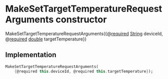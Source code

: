 


# MakeSetTargetTemperatureRequestArguments constructor







MakeSetTargetTemperatureRequestArguments({@[required](https://pub.dev/documentation/meta/1.3.0/meta/required-constant.html) [String](https://api.flutter.dev/flutter/dart-core/String-class.html) deviceId, @[required](https://pub.dev/documentation/meta/1.3.0/meta/required-constant.html) [double](https://api.flutter.dev/flutter/dart-core/double-class.html) targetTemperature})





## Implementation

```dart
MakeSetTargetTemperatureRequestArguments(
    {@required this.deviceId, @required this.targetTemperature});
```







